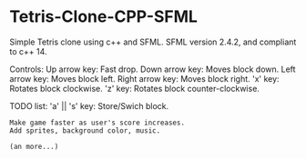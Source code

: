 # Tetris-Clone-CPP-SFML
Simple Tetris clone using c++ and SFML.
SFML version 2.4.2, and compliant to c++ 14.

Controls:
	Up arrow key: Fast drop.
	Down arrow key: Moves block down.
	Left arrow key: Moves block left.
	Right arrow key: Moves block right.
	'x' key: Rotates block clockwise.
	'z' key: Rotates block counter-clockwise.
	
TODO list:
	'a' || 's' key: Store/Swich block.
	
	Make game faster as user's score increases.
	Add sprites, background color, music.
	
	(an more...)
	